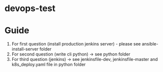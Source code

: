 # devops-test
# Guide
1. For first question (install production jenkins server) - please see ansible-install-server folder
2. For second question (write cli python) -> see python folder
3. For third question (jenkins) -> see jenkinsfile-dev, jenkinsfile-master and k8s_deploy.yaml file in python folder